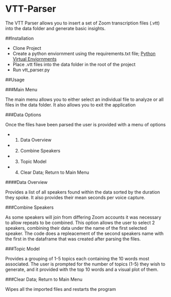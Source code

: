 # VTT-Parser


The VTT Parser allows you to insert a set of Zoom transcription files (.vtt) into the data folder and generate basic insights. 

##Installation

- Clone Project
- Create a python enviornment using the requirements.txt file; [Python Virtual Enviornments](https://docs.python.org/3/library/venv.html#creating-virtual-environments) 
- Place .vtt files into the data folder in the root of the project
- Run vtt_parser.py

##Usage

###Main Menu

The main menu allows you to either select an individual file to analyze or all files in the data folder. It also allows you to exit the application

###Data Options

Once the files have been parsed the user is provided with a menu of options

- 1. Data Overview
- 2. Combine Speakers
- 3. Topic Model
- 4. Clear Data; Return to Main Menu

####Data Overview

Provides a list of all speakers found within the data sorted by the duration they spoke. It also provides their mean seconds per voice capture.

###Combine Speakers

As some speakers will join from differing Zoom accounts it was necessary to allow repeats to be combined. This option allows the user to select 2 speakers, combining their data under the name of the first selected speaker. The code does a repleacement of the second speakers name with the first in the dataframe that was created after parsing the files.

###Topic Model

Provides a grouping of 1-5 topics each containing the 10 words most associated. The user is prompted for the number of topics (1-5) they wish to generate, and it provided with the top 10 words and a visual plot of them.

###Clear Data; Return to Main Menu

Wipes all the imported files and restarts the program
